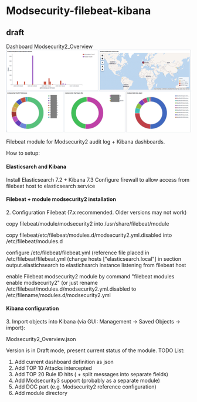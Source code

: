 # Modsecurity-filebeat-kibana

## draft

Dashboard Modsecurity2_Overview
![](_images/modsecurity_overview_02.png)

Filebeat module for Modsecurity2 audit log + Kibana dashboards.

How to setup:
<h4> Elasticsarch and Kibana </h4>
 Install Elasticsearch 7.2 + Kibana 7.3
 Configure firewall to allow access from filebeat host to elasticsearch service

<h4> Filebeat + module modsecurity2 installation </h4>
2. Configuration Filebeat (7.x recommended. Older versions may not work)
 <p> copy filebeat/module/modsecurity2 into /usr/share/filebeat/module
 <p> copy filebeat/etc/filebeat/modules.d/modsecurity2.yml.disabled into /etc/filebeat/modules.d
 <p> configure /etc/filebeat/filebeat.yml (reference file placed in /etc/filebeat/filebeat.yml
    (change  hosts ["elasticsearch.local"] in section output.elastichsearch to elastichsarch instance listening from filebeat host
 <p> enable Filebeat modsecurity2 module by command "filebeat modules enable modsecurity2" (or just rename /etc/filebeat/modules.d/modsecurity2.yml.disabled to /etc/filename/modules.d/modsecurity2.yml

<h4> Kibana configuration </h4>
3. Import objects into Kibana (via GUI: Management -> Saved Objects -> import):
   <p> Modsecurity2_Overview.json


Version is in Draft mode, present current status of the module.
TODO List:
1. Add current dashboard definition as json
2. Add TOP 10 Attacks intercepted
3. Add TOP 20 Rule ID hits ( + split messages into separate fields)
4. Add Modsecurity3 support (probably as a separate module)
5. Add DOC part (e.g. Modsecurity2 reference configuration)
6. Add module directory

